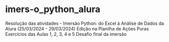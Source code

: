 # imers-o_python_alura
Resolução das atividades - Imersão Python: do Excel à Análise de Dados da Alura (25/03/2024 - 29/03/2024)
Edição na Planilha de Ações Puras
Exercícios das Aulas 1, 2, 3, 4 e 5
Desafio final da imersão
